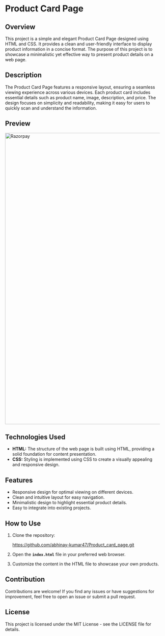 # Product Card Page

## **Overview**

This project is a simple and elegant Product Card Page designed using HTML and CSS. It provides a clean and user-friendly interface to display product information in a concise format. The purpose of this project is to showcase a minimalistic yet effective way to present product details on a web page.

## **Description**

The Product Card Page features a responsive layout, ensuring a seamless viewing experience across various devices. Each product card includes essential details such as product name, image, description, and price. The design focuses on simplicity and readability, making it easy for users to quickly scan and understand the information.

## Preview

<img width="944" alt="Razorpay" src="https://github.com/abhinay-kumar47/Product_card_page/assets/101319759/8a7eaf64-83b9-4273-b03d-2c7d06cea6f2">

## **Technologies Used**

- **HTML:** The structure of the web page is built using HTML, providing a solid foundation for content presentation.
- **CSS:** Styling is implemented using CSS to create a visually appealing and responsive design.

## **Features**

- Responsive design for optimal viewing on different devices.
- Clean and intuitive layout for easy navigation.
- Minimalistic design to highlight essential product details.
- Easy to integrate into existing projects.

## **How to Use**

1. Clone the repository:
    
    
    https://github.com/abhinay-kumar47/Product_card_page.git
    
    
    
2. Open the **`index.html`** file in your preferred web browser.
3. Customize the content in the HTML file to showcase your own products.

## **Contribution**

Contributions are welcome! If you find any issues or have suggestions for improvement, feel free to open an issue or submit a pull request.

## **License**

This project is licensed under the MIT License - see the LICENSE file for details.
